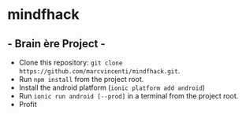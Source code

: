 # mindfhack

## - Brain ère Project -

* Clone this repository: `git clone https://github.com/marcvincenti/mindfhack.git`.
* Run `npm install` from the project root.
* Install the android platform (`ionic platform add android`)
* Run `ionic run android [--prod]` in a terminal from the project root.
* Profit
